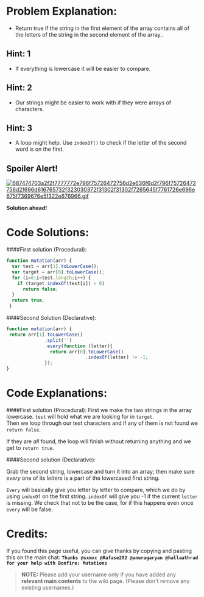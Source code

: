 # Problem Explanation:
- Return true if the string in the first element of the array contains all of the letters of the string in the second element of the array..

## Hint: 1
- If everything is lowercase it will be easier to compare.

## Hint: 2
- Our strings might be easier to work with if they were arrays of characters.

## Hint: 3
- A loop might help. Use `indexOf()` to check if the letter of the second word is on the first.

## Spoiler Alert!
[![687474703a2f2f7777772e796f75726472756d2e636f6d2f796f75726472756d2f696d616765732f323030372f31302f31302f7265645f7761726e696e675f7369676e5f322e676966.gif](https://files.gitter.im/FreeCodeCamp/Wiki/nlOm/thumb/687474703a2f2f7777772e796f75726472756d2e636f6d2f796f75726472756d2f696d616765732f323030372f31302f31302f7265645f7761726e696e675f7369676e5f322e676966.gif)](https://files.gitter.im/FreeCodeCamp/Wiki/nlOm/687474703a2f2f7777772e796f75726472756d2e636f6d2f796f75726472756d2f696d616765732f323030372f31302f31302f7265645f7761726e696e675f7369676e5f322e676966.gif)

**Solution ahead!**

# Code Solutions:

####First solution (Procedural):
```js
function mutation(arr) {
  var test = arr[1].toLowerCase();
  var target = arr[0].toLowerCase();
  for (i=0;i<test.length;i++) {
    if (target.indexOf(test[i]) < 0)
      return false;
  }
  return true;
 }
```

####Second Solution (Declarative):
```js
function mutation(arr) {
 return arr[1].toLowerCase()
              .split('')
              .every(function (letter){
                return arr[0].toLowerCase()
                             .indexOf(letter) != -1;
              });
}
```

# Code Explanations:
####First solution (Procedural):
First we make the two strings in the array lowercase. `test` will hold what we are looking for in `target`.   
Then we loop through our test characters and if any of them is not found we `return false`.

If they are _all_ found, the loop will finish without returning anything and we get to `return true`.

####Second solution (Declarative):

Grab the second string, lowercase and turn it into an array; then make sure *every* one of its *letters* is a part of the lowercased first string.

`Every` will basically give you letter by letter to compare, which we do by using `indexOf` on the first string.
`indexOf` will give you -1 if the current `letter` is missing. 
We check that not to be the case, for if this happens even once `every` will be false.

# Credits:
If you found this page useful, you can give thanks by copying and pasting this on the main chat: **`Thanks @sxmxc @Rafase282 @anuragaryan @hallaathrad for your help with Bonfire: Mutations`**

> **NOTE:** Please add your username only if you have added any **relevant main contents** to the wiki page. (Please don't remove any existing usernames.)
